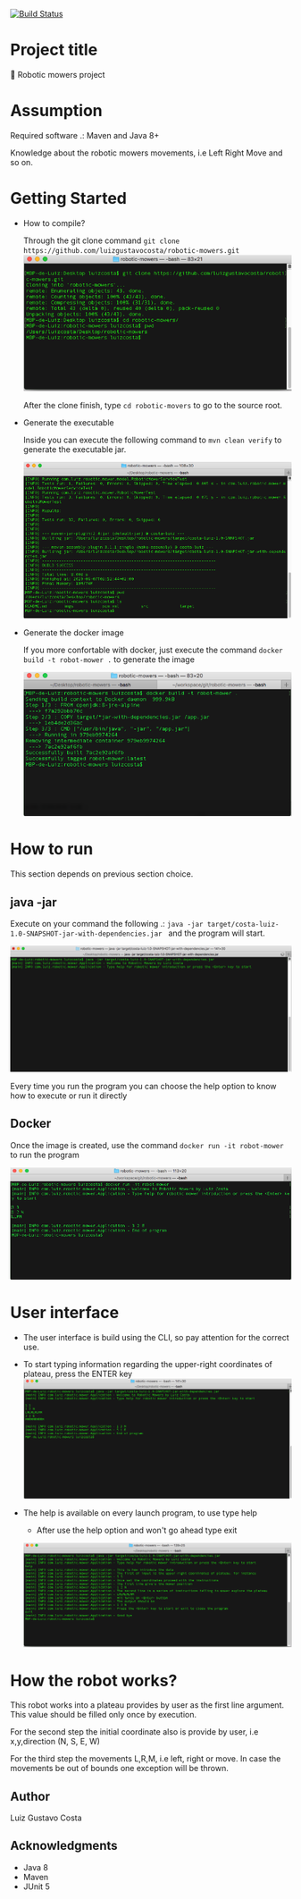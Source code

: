 [![Build Status](https://travis-ci.org/luizgustavocosta/robotic-mowers.svg?branch=master)](https://travis-ci.org/luizgustavocosta/robotic-mowers)

# Project title 
:robot: Robotic mowers project 

# Assumption
Required software .: Maven and Java 8+

Knowledge about the robotic mowers movements, i.e Left Right Move and so on. 

# Getting Started
  * How to compile?
  
    Through the git clone  command ``git clone https://github.com/luizgustavocosta/robotic-mowers.git``
     ![git clone](imgs/clone.png)

     After the clone finish, type ```cd robotic-movers``` to go to the source root.

   * Generate the executable
   
     Inside you can execute the following command to ```mvn clean verify``` to generate the executable jar.

     ![mvn clean verify](imgs/mvn_clean_verify.png)
     
   * Generate the docker image
   
     If you more confortable with docker, just execute the command ```docker build -t robot-mower .``` to generate the image
     
     ![GenerateDockerImage](imgs/generate_docker_image.png)

# How to run

  This section depends on previous section choice.
  
  ## java -jar
  
  Execute on your command the following .: ``java -jar target/costa-luiz-1.0-SNAPSHOT-jar-with-dependencies.jar `` and the program will start.
  
  ![Starting](imgs/starting.png)
  
   Every time you run the program you can choose the help option to know how to execute or run it directly
  
  ## Docker
  
  Once the image is created, use the command ```docker run -it robot-mower``` to run the program
  
  ![RunWithDocker](imgs/run_with_docker.png)
   
# User interface

 * The user interface is build using the CLI, so pay attention for the correct use.
 
 * To start typing information regarding the upper-right coordinates of plateau, press the ENTER key
    ![Running](imgs/running.png)
    
 * The help is available on every launch program, to use type help
    * After use the help option and won't go ahead type exit
    
    ![Help](imgs/help.png)
    
# How the robot works?

This robot works into a plateau provides by user as the first line argument. This value should be filled only once by execution.

For the second step the initial coordinate also is provide by user, i.e x,y,direction (N, S, E, W)

For the third step the movements L,R,M, i.e left, right or move. In case the movements be out of bounds one exception will be thrown.

## Author
Luiz Gustavo Costa

## Acknowledgments

* Java 8
* Maven
* JUnit 5
